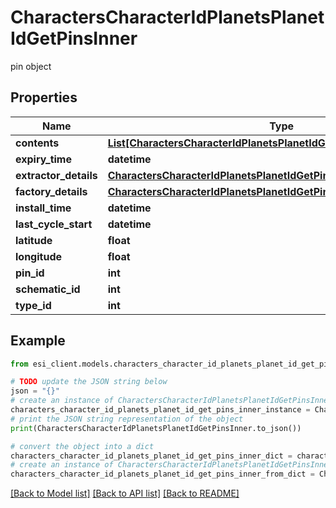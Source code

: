# CharactersCharacterIdPlanetsPlanetIdGetPinsInner

pin object

## Properties

Name | Type | Description | Notes
------------ | ------------- | ------------- | -------------
**contents** | [**List[CharactersCharacterIdPlanetsPlanetIdGetPinsInnerContentsInner]**](CharactersCharacterIdPlanetsPlanetIdGetPinsInnerContentsInner.md) |  | [optional] 
**expiry_time** | **datetime** |  | [optional] 
**extractor_details** | [**CharactersCharacterIdPlanetsPlanetIdGetPinsInnerExtractorDetails**](CharactersCharacterIdPlanetsPlanetIdGetPinsInnerExtractorDetails.md) |  | [optional] 
**factory_details** | [**CharactersCharacterIdPlanetsPlanetIdGetPinsInnerFactoryDetails**](CharactersCharacterIdPlanetsPlanetIdGetPinsInnerFactoryDetails.md) |  | [optional] 
**install_time** | **datetime** |  | [optional] 
**last_cycle_start** | **datetime** |  | [optional] 
**latitude** | **float** |  | 
**longitude** | **float** |  | 
**pin_id** | **int** |  | 
**schematic_id** | **int** |  | [optional] 
**type_id** | **int** |  | 

## Example

```python
from esi_client.models.characters_character_id_planets_planet_id_get_pins_inner import CharactersCharacterIdPlanetsPlanetIdGetPinsInner

# TODO update the JSON string below
json = "{}"
# create an instance of CharactersCharacterIdPlanetsPlanetIdGetPinsInner from a JSON string
characters_character_id_planets_planet_id_get_pins_inner_instance = CharactersCharacterIdPlanetsPlanetIdGetPinsInner.from_json(json)
# print the JSON string representation of the object
print(CharactersCharacterIdPlanetsPlanetIdGetPinsInner.to_json())

# convert the object into a dict
characters_character_id_planets_planet_id_get_pins_inner_dict = characters_character_id_planets_planet_id_get_pins_inner_instance.to_dict()
# create an instance of CharactersCharacterIdPlanetsPlanetIdGetPinsInner from a dict
characters_character_id_planets_planet_id_get_pins_inner_from_dict = CharactersCharacterIdPlanetsPlanetIdGetPinsInner.from_dict(characters_character_id_planets_planet_id_get_pins_inner_dict)
```
[[Back to Model list]](../README.md#documentation-for-models) [[Back to API list]](../README.md#documentation-for-api-endpoints) [[Back to README]](../README.md)


